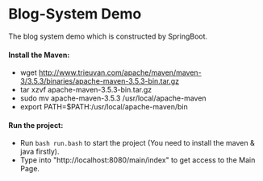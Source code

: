 # Blog-System Demo
The blog system demo which is constructed by SpringBoot.

#### Install the Maven:

* wget http://www.trieuvan.com/apache/maven/maven-3/3.5.3/binaries/apache-maven-3.5.3-bin.tar.gz
* tar xzvf apache-maven-3.5.3-bin.tar.gz
* sudo mv apache-maven-3.5.3 /usr/local/apache-maven
* export PATH=$PATH:/usr/local/apache-maven/bin

#### Run the project:

* Run `bash run.bash` to start the project (You need to install the maven & java firstly).
* Type into "http://localhost:8080/main/index" to get access to the Main Page.

